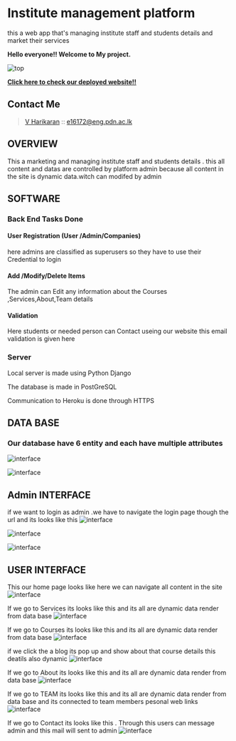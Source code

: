 # Institute management platform
this a web app that's managing institute staff and students details and market their services 
 

**Hello everyone!! Welcome to My project.**  

 ![top](https://github.com/Karikaranvetti/Institute-management-platform/blob/main/Doc/pic1.png)

[**Click here to check our deployed website!!**](https://new-success-college.herokuapp.com/)
 

## Contact Me
   
   
   > [V Harikaran](https://github.com/Karikaranvetti)  :: e16172@eng.pdn.ac.lk
   
 
   
   
    
 


 ## OVERVIEW
 This a marketing and managing institute staff and students details . this all content and datas are controlled by platform admin because all content in the site is dynamic data.witch can modifed by admin 
  
##   SOFTWARE  
  ### Back End Tasks Done
#### User Registration (User /Admin/Companies)
here admins are classified as superusers so they have to use their Credential to login 
 
#### Add /Modify/Delete Items

The admin can Edit any information about the Courses ,Services,About,Team details 
#### Validation

Here students or needed person can Contact useing our website this email validation is given here 
 


### Server
Local server is made using Python Django

The database is made in PostGreSQL

Communication to Heroku is done through HTTPS 

##   DATA BASE
  ### Our database have 6 entity and each have multiple attributes 
  
  ![interface](https://github.com/Karikaranvetti/Institute-management-platform/blob/main/Doc/pic11.png)

![interface](https://github.com/Karikaranvetti/Institute-management-platform/blob/main/Doc/pic12.png)

 
 

 
## Admin INTERFACE
if we want to login as admin .we have to navigate the login page though the url  and its looks like this 
![interface](https://github.com/Karikaranvetti/Institute-management-platform/blob/main/Doc/pic8.png)

![interface](https://github.com/Karikaranvetti/Institute-management-platform/blob/main/Doc/pic9.png)

![interface](https://github.com/Karikaranvetti/Institute-management-platform/blob/main/Doc/pic10.png)
 

## USER INTERFACE
 
 This our home page looks like here we can navigate all content in the site 
![interface](https://github.com/Karikaranvetti/Institute-management-platform/blob/main/Doc/pic1.png)

If we go to Services its looks like this and its all are dynamic data render from data base 
![interface](https://github.com/Karikaranvetti/Institute-management-platform/blob/main/Doc/pic2.png)

If we go to Courses its looks like this and its all are dynamic data render from data base 
![interface](https://github.com/Karikaranvetti/Institute-management-platform/blob/main/Doc/pic3.png)


if we click the a blog its pop up and show about that course details this deatils also dynamic 
![interface](https://github.com/Karikaranvetti/Institute-management-platform/blob/main/Doc/pic4.png)

If we go to About  its looks like this and its all are dynamic data render from data base 
![interface](https://github.com/Karikaranvetti/Institute-management-platform/blob/main/Doc/pic5.png)

If we go to TEAM   its looks like this and its all are dynamic data render from data base and its connected to team members pesonal web links 
![interface](https://github.com/Karikaranvetti/Institute-management-platform/blob/main/Doc/pic6.png)

If we go to Contact its looks like this . Through this users can message admin and   this mail will sent to admin
![interface](https://github.com/Karikaranvetti/Institute-management-platform/blob/main/Doc/pic7.png)


  
  
